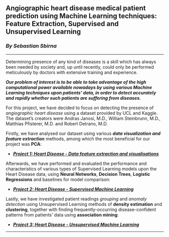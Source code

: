 ## Angiographic heart disease medical patient prediction using Machine Learning techniques: Feature Extraction, Supervised and Unsupervised Learning
### _By Sebastian Sbirna_
---
Determining presence of any kind of diseases is a skill which has always been needed by society and, up until recently, could only be performed meticulously by doctors with extensive training and experience. 

**_Our problem of interest is to be able to take advantage of the high computational power available nowadays by using various Machine Learning techniques upon patients’ data, in order to detect accurately and rapidly whether such patients are suffering from diseases._**

For this project, we have decided to focus on detecting the presence of _angiographic heart disease_ using a dataset provided by UCL and Kaggle. The dataset’s creators were Andras Janosi, M.D., William Steinbrunn, M.D., Matthias Pfisterer, M.D. and Robert Detrano, M.D. 

Firstly, we have analysed our dataset using various _**data visualization and feature extraction**_ methods, among which the most beneficial for our project was __PCA__: 

* **_[Project 1: Heart Disease - Data feature extraction and visualisations](https://github.com/seby-sbirna/DTU-Introduction-to-Machine-Learning-and-Data-Mining-Capstone-Project/tree/master/Project%201%20-%20UCL%20Heart%20Disease%20-%20Analysis%20and%20Visualization%20(PCA))_**

Afterwards, we have performed and evaluated the performance and characteristics of various types of Supervised Learning models upon the Heart Disease data, using __Neural Networks__, __Decision Trees__, __Logistic Regressions__ and baselines for model comparison:

* **_[Project 2: Heart Disease - Supervised Machine Learning](https://github.com/seby-sbirna/DTU-Introduction-to-Machine-Learning-and-Data-Mining-Capstone-Project/tree/master/Project%202%20-%20UCL%20Heart%20Disease%20-%20Supervised%20Machine%20Learning)_**

Lastly, we have investigated patient readings _grouping_ and _anomaly detection_ using Unsupervised Learning methods of __density estimation__ and __clustering__, together with finding frequently-occurring disease-confident patterns from patients' data using __association mining__:

* **_[Project 3: Heart Disease - Unsupervised Machine Learning](https://github.com/seby-sbirna/DTU-Introduction-to-Machine-Learning-and-Data-Mining-Capstone-Project/tree/master/Project%203%20-%20UCL%20Heart%20Disease%20-%20Unsupervised%20Machine%20Learning)_**
---
